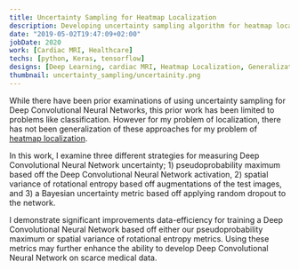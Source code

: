 ```yaml
---
title: Uncertainty Sampling for Heatmap Localization
description: Developing uncertainty sampling algorithm for heatmap localization
date: "2019-05-02T19:47:09+02:00"
jobDate: 2020
work: [Cardiac MRI, Healthcare]
techs: [python, Keras, tensorflow]
designs: [Deep Learning, cardiac MRI, Heatmap Localization, Generalization, Active Learning, Uncertainty Sampling]
thumbnail: uncertainty_sampling/uncertainity.png
---
```


While there have been prior examinations of using uncertainty sampling for Deep Convolutional Neural Networks, this prior work has been limited to problems like classification. However for my problem of localization, there has not been generalization of these approaches for my problem of [heatmap localization](/portfolio/cmri_proof_of_concept/ "Heatmap Localization").

In this work, I examine three different strategies for measuring Deep Convolutional Neural Network uncertainty; 1) pseudoprobability maximum based off the Deep Convolutional Neural Network activation, 2) spatial variance of rotational entropy based off augmentations of the test images, and 3) a Bayesian uncertainty metric based off applying random dropout to the network.

I demonstrate significant improvements data-efficiency for training a Deep Convolutional Neural Network based off either our pseudoprobability maximum or spatial variance of rotational entropy metrics. Using these metrics may further enhance the ability to develop Deep Convolutional Neural Network on scarce medical data.
